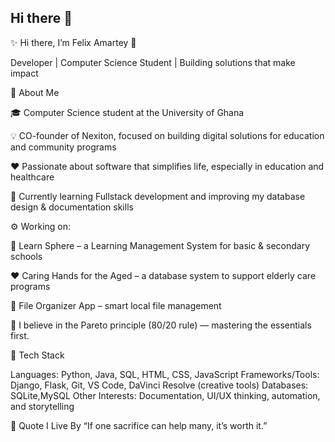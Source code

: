 ## Hi there 👋

✨ Hi there, I’m Felix Amartey 👋

Developer | Computer Science Student | Building solutions that make impact

🚀 About Me

🎓 Computer Science student at the University of Ghana

💡  CO-founder of Nexiton, focused on building digital solutions for education and community programs

❤️ Passionate about software that simplifies life, especially in education and healthcare

🌱 Currently learning Fullstack development and improving my database design & documentation skills

⚙️ Working on:

🧩 Learn Sphere – a Learning Management System for basic & secondary schools

❤️ Caring Hands for the Aged – a database system to support elderly care programs

📁 File Organizer App – smart local file management

🧠 I believe in the Pareto principle (80/20 rule) — mastering the essentials first.

🧰 Tech Stack

Languages: Python, Java, SQL, HTML, CSS, JavaScript
Frameworks/Tools: Django, Flask, Git, VS Code, DaVinci Resolve (creative tools)
Databases: SQLite,MySQL
Other Interests: Documentation, UI/UX thinking, automation, and storytelling

🧭 Quote I Live By
“If one sacrifice can help many, it’s worth it.”

